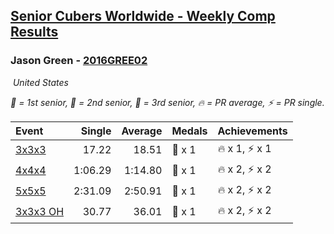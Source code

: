 <style>table {white-space: nowrap;}</style>
<link rel="stylesheet" type="text/css" href="/scw-comp/css/flags.css" />

## [Senior Cubers Worldwide - Weekly Comp Results](/scw-comp/results/)
### Jason Green - [2016GREE02](https://www.worldcubeassociation.org/persons/2016GREE02)

<i class="flag flag-US" />&nbsp;United States

<span style="white-space: nowrap;">🥇 = 1st senior</span>, <span style="white-space: nowrap;">🥈 = 2nd senior</span>, <span style="white-space: nowrap;">🥉 = 3rd senior</span>, <span style="white-space: nowrap;">🔥 = PR average</span>, <span style="white-space: nowrap;">⚡ = PR single</span>.

| Event | Single | Average | Medals | Achievements|
| :-- | --: | --: | :-- | :-- |
| [3x3x3](333.md) | 17.22 | 18.51 | 🥉 x 1 | 🔥 x 1, ⚡ x 1 |
| [4x4x4](444.md) | 1:06.29 | 1:14.80 | 🥈 x 1 | 🔥 x 2, ⚡ x 2 |
| [5x5x5](555.md) | 2:31.09 | 2:50.91 | 🥈 x 1 | 🔥 x 2, ⚡ x 2 |
| [3x3x3 OH](333oh.md) | 30.77 | 36.01 | 🥈 x 1 | 🔥 x 2, ⚡ x 2 |

<!-- Global site tag (gtag.js) - Google Analytics -->
<script async src="https://www.googletagmanager.com/gtag/js?id=UA-86348435-3"></script>
<script>window.dataLayer = window.dataLayer || []; function gtag() {dataLayer.push(arguments);} gtag('js', new Date()); gtag('config', 'UA-86348435-3');</script>
